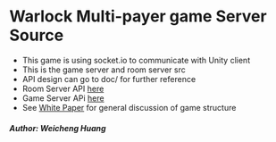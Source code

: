 # Warlock Multi-payer game Server Source
* This game is using socket.io to communicate with Unity client
* This is the game server and room server src
* API design can go to doc/ for further reference
* Room Server API [here](doc/RoomServerAPI.md)
* Game Server APi [here](doc/GameServerAPI.md)
* See [White Paper](doc/GameServerWhitePaper.md) for general discussion of game structure  

##### Author: Weicheng Huang
